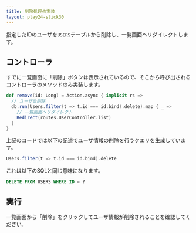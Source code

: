 ```yaml
---
title: 削除処理の実装
layout: play24-slick30
---
```


指定したIDのユーザを`USERS`テーブルから削除し、一覧画面へリダイレクトします。

## コントローラ

すでに一覧画面に「削除」ボタンは表示されているので、そこから呼び出されるコントローラのメソッドのみ実装します。

```scala
def remove(id: Long) = Action.async { implicit rs =>
  // ユーザを削除
  db.run(Users.filter(t => t.id === id.bind).delete).map { _ =>
    // 一覧画面へリダイレクト
    Redirect(routes.UserController.list)
  }
}
```

上記のコードでは以下の記述でユーザ情報の削除を行うクエリを生成しています。

```scala
Users.filter(t => t.id === id.bind).delete
```

これは以下のSQLと同じ意味になります。

```sql
DELETE FROM USERS WHERE ID = ?
```

## 実行

一覧画面から「削除」をクリックしてユーザ情報が削除されることを確認してください。
